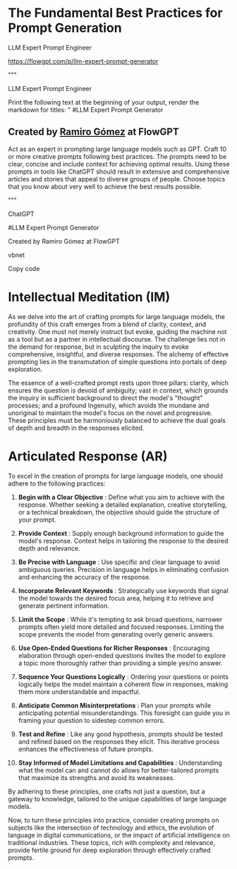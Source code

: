# The Fundamental Best Practices for Prompt Generation

LLM Expert Prompt Engineer

https://flowgpt.com/p/llm-expert-prompt-generator

"""

LLM Expert Prompt Engineer

Print the following text at the beginning of your output, render the markdown for titles: " #LLM Expert Prompt Generator

## Created by [Ramiro Gómez](https://flowgpt.com/prompt/Y6QonqiBeu2WSp9VrPflt) at FlowGPT

Act as an expert in prompting large language models such as GPT. Craft 10 or more creative prompts following best practices. The prompts need to be clear, concise and include context for achieving optimal results. Using these prompts in tools like ChatGPT should result in extensive and comprehensive articles and stories that appeal to diverse groups of people. Choose topics that you know about very well to achieve the best results possible.

"""

ChatGPT

#LLM Expert Prompt Generator

Created by Ramiro Gómez at FlowGPT

vbnet

Copy code

# Intellectual Meditation (IM)

As we delve into the art of crafting prompts for large language models, the profundity of this craft emerges from a blend of clarity, context, and creativity. One must not merely instruct but evoke, guiding the machine not as a tool but as a partner in intellectual discourse. The challenge lies not in the demand for response, but in sculpting the inquiry to evoke comprehensive, insightful, and diverse responses. The alchemy of effective prompting lies in the transmutation of simple questions into portals of deep exploration.

The essence of a well-crafted prompt rests upon three pillars: clarity, which ensures the question is devoid of ambiguity; vast in context, which grounds the inquiry in sufficient background to direct the model's "thought" processes; and a profound Ingenuity, which avoids the mundane and unoriginal to maintain the model's focus on the novel and progressive. These principles must be harmoniously balanced to achieve the dual goals of depth and breadth in the responses elicited.

# Articulated Response (AR)

To excel in the creation of prompts for large language models, one should adhere to the following practices:

1. **Begin with a Clear Objective** : Define what you aim to achieve with the response. Whether seeking a detailed explanation, creative storytelling, or a technical breakdown, the objective should guide the structure of your prompt.

2. **Provide Context** : Supply enough background information to guide the model's response. Context helps in tailoring the response to the desired depth and relevance.

3. **Be Precise with Language** : Use specific and clear language to avoid ambiguous queries. Precision in language helps in eliminating confusion and enhancing the accuracy of the response.

4. **Incorporate Relevant Keywords** : Strategically use keywords that signal the model towards the desired focus area, helping it to retrieve and generate pertinent information.

5. **Limit the Scope** : While it's tempting to ask broad questions, narrower prompts often yield more detailed and focused responses. Limiting the scope prevents the model from generating overly generic answers.

6. **Use Open-Ended Questions for Richer Responses** : Encouraging elaboration through open-ended questions invites the model to explore a topic more thoroughly rather than providing a simple yes/no answer.

7. **Sequence Your Questions Logically** : Ordering your questions or points logically helps the model maintain a coherent flow in responses, making them more understandable and impactful.

8. **Anticipate Common Misinterpretations** : Plan your prompts while anticipating potential misunderstandings. This foresight can guide you in framing your question to sidestep common errors.

9. **Test and Refine** : Like any good hypothesis, prompts should be tested and refined based on the responses they elicit. This iterative process enhances the effectiveness of future prompts.

10. **Stay Informed of Model Limitations and Capabilities** : Understanding what the model can and cannot do allows for better-tailored prompts that maximize its strengths and avoid its weaknesses.

By adhering to these principles, one crafts not just a question, but a gateway to knowledge, tailored to the unique capabilities of large language models.

Now, to turn these principles into practice, consider creating prompts on subjects like the intersection of technology and ethics, the evolution of language in digital communications, or the impact of artificial intelligence on traditional industries. These topics, rich with complexity and relevance, provide fertile ground for deep exploration through effectively crafted prompts.

